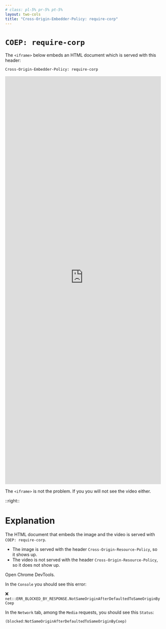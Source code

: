 ```yaml
---
# class: pl-5% pr-5% pt-5%
layout: two-cols
title: "Cross-Origin-Embedder-Policy: require-corp"
---
```

<h1><code>COEP: require-corp</code></h1>

<Transform scale="0.85">

The `<iframe>` below embeds an HTML document which is served with this header:

```txt
Cross-Origin-Embedder-Policy: require-corp
```

<div class="flex" style="height: 33vh;">
  <iframe src="https://kitchen-sink-demos.vercel.app/api/coep" height="100%" width="100%" frameborder="0" title="COEP Example"></iframe>
</div>

The `<iframe>` is not the problem. If you <Anchor href="https://kitchen-sink-demos.vercel.app/api/coep" text="visit the page directly" /> you will <span class="color:accent">not</span> see the video either.

</Transform>

::right::

<h1>Explanation</h1>

<Transform scale="0.85">

The HTML document that embeds the image and the video is served with `COEP: require-corp`.

- The image is served with the header `Cross-Origin-Resource-Policy`, so it shows up.
- The video is not served with the header `Cross-Origin-Resource-Policy`, so it does not show up.

<!-- <span class="color:accent">because the HTML document that embeds the video</span> was served with `COEP: require-corp`. -->

Open Chrome DevTools.

In the `Console` you should see this error:

<div class="bg-red-200">
❌ <code class="bg-red-200! break-all">net::ERR_BLOCKED_BY_RESPONSE.NotSameOriginAfterDefaultedToSameOriginByCoep</code>
</div>

In the `Network` tab, among the `Media` requests, you should see this `Status`:

```txt
(blocked:NotSameOriginAfterDefaultedToSameOriginByCoep)
```

</Transform>

<!--
The video would show up if either:

- it was embedded in a HTML document served with no `Cross-Origin-Embedder-Policy` header (in fact the video does show up in the slide about the same-origin policy).
- it was embedded in a HTML document served with `Cross-Origin-Embedder-Policy: unsafe-none` or `Cross-Origin-Embedder-Policy: credentialless`.

The stylesheet mvp.css is also blocked by `COEP: require-corp`.

[How to enable COOP and COEP reports on Report URI](https://report-uri.com/products/coep_reports)
-->

